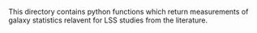 This directory contains python functions which return measurements of galaxy statistics 
relavent for LSS studies from the literature.

